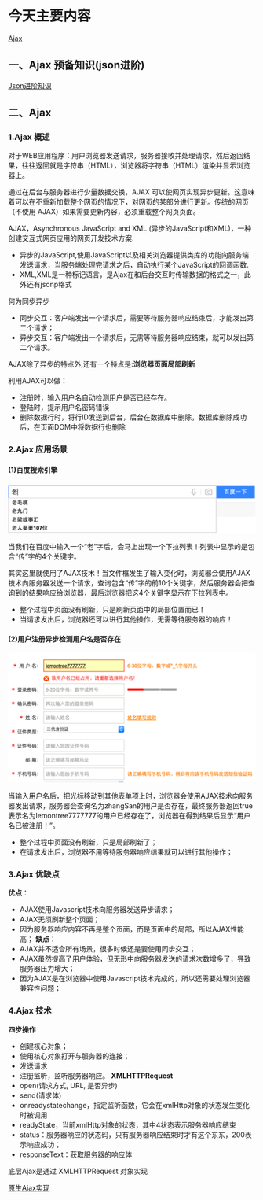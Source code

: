 # 今天主要内容
[Ajax]()

## 一、Ajax 预备知识(json进阶)
[Json进阶知识](https://github.com/xiaozhiqi2000/learn_django/blob/master/day14/jsonAdvance.md")

## 二、Ajax
### 1.Ajax 概述
对于WEB应用程序：用户浏览器发送请求，服务器接收并处理请求，然后返回结果，往往返回就是字符串（HTML），浏览器将字符串（HTML）渲染并显示浏览器上。

通过在后台与服务器进行少量数据交换，AJAX 可以使网页实现异步更新。这意味着可以在不重新加载整个网页的情况下，对网页的某部分进行更新。传统的网页（不使用 AJAX）如果需要更新内容，必须重载整个网页页面。

AJAX，Asynchronous JavaScript and XML (异步的JavaScript和XML)，一种创建交互式网页应用的网页开发技术方案.
- 异步的JavaScript,使用JavaScript以及相关浏览器提供类库的功能向服务端发送请求，当服务端处理完请求之后，自动执行某个JavaScript的回调函数.
- XML,XML是一种标记语言，是Ajax在和后台交互时传输数据的格式之一，此外还有jsonp格式

何为同步异步
- 同步交互：客户端发出一个请求后，需要等待服务器响应结束后，才能发出第二个请求；
- 异步交互：客户端发出一个请求后，无需等待服务器响应结束，就可以发出第二个请求。

AJAX除了异步的特点外,还有一个特点是:**浏览器页面局部刷新**

利用AJAX可以做：
- 注册时，输入用户名自动检测用户是否已经存在。
- 登陆时，提示用户名密码错误
- 删除数据行时，将行ID发送到后台，后台在数据库中删除，数据库删除成功后，在页面DOM中将数据行也删除

### 2.Ajax 应用场景
#### (1)百度搜索引擎
![avatar](/day14/imgs/131.png)

当我们在百度中输入一个“老”字后，会马上出现一个下拉列表！列表中显示的是包含“传”字的4个关键字。

其实这里就使用了AJAX技术！当文件框发生了输入变化时，浏览器会使用AJAX技术向服务器发送一个请求，查询包含“传”字的前10个关键字，然后服务器会把查询到的结果响应给浏览器，最后浏览器把这4个关键字显示在下拉列表中。

- 整个过程中页面没有刷新，只是刷新页面中的局部位置而已！
- 当请求发出后，浏览器还可以进行其他操作，无需等待服务器的响应！
#### (2)用户注册异步检测用户名是否存在
![avatar](/day14/imgs/142.png)

当输入用户名后，把光标移动到其他表单项上时，浏览器会使用AJAX技术向服务器发出请求，服务器会查询名为zhangSan的用户是否存在，最终服务器返回true表示名为lemontree7777777的用户已经存在了，浏览器在得到结果后显示“用户名已被注册！”。

- 整个过程中页面没有刷新，只是局部刷新了；
- 在请求发出后，浏览器不用等待服务器响应结果就可以进行其他操作；

### 3.Ajax 优缺点
**优点**：
- AJAX使用Javascript技术向服务器发送异步请求；
- AJAX无须刷新整个页面；
- 因为服务器响应内容不再是整个页面，而是页面中的局部，所以AJAX性能高；
**缺点**：
- AJAX并不适合所有场景，很多时候还是要使用同步交互；
- AJAX虽然提高了用户体验，但无形中向服务器发送的请求次数增多了，导致服务器压力增大；
- 因为AJAX是在浏览器中使用Javascript技术完成的，所以还需要处理浏览器兼容性问题；

### 4.Ajax 技术
**四步操作**
- 创建核心对象；
- 使用核心对象打开与服务器的连接；
- 发送请求
- 注册监听，监听服务器响应。
**XMLHTTPRequest**
- open(请求方式, URL, 是否异步)
- send(请求体)
- onreadystatechange，指定监听函数，它会在xmlHttp对象的状态发生变化时被调用
- readyState，当前xmlHttp对象的状态，其中4状态表示服务器响应结束
- status：服务器响应的状态码，只有服务器响应结束时才有这个东东，200表示响应成功；
- responseText：获取服务器的响应体

底层Ajax是通过 XMLHTTPRequest 对象实现

[原生Ajax实现](https://github.com/xiaozhiqi2000/learn_django/blob/master/day14/SourceAjax.md")
